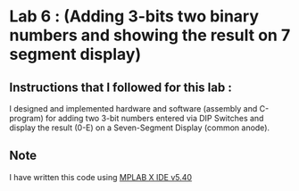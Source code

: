 # Lab 6 : (Adding 3-bits two binary numbers and showing the result on 7 segment display)

## Instructions that I followed for this lab :
I designed and implemented hardware and software (assembly and C-program) for adding
two 3-bit numbers entered via DIP Switches and display the result (0-E) on
a Seven-Segment Display (common anode).

## Note
I have written this code using [MPLAB X IDE v5.40](https://www.microchip.com/mplab/mplab-x-ide)
